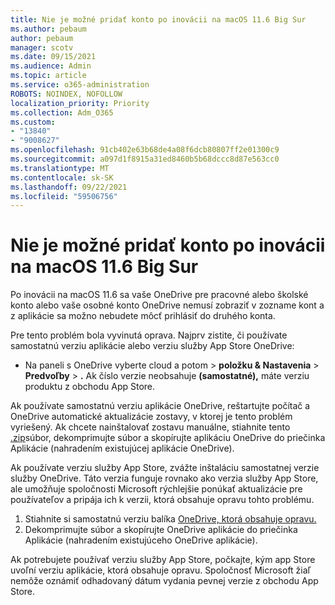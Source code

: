 ```yaml
---
title: Nie je možné pridať konto po inovácii na macOS 11.6 Big Sur
ms.author: pebaum
author: pebaum
manager: scotv
ms.date: 09/15/2021
ms.audience: Admin
ms.topic: article
ms.service: o365-administration
ROBOTS: NOINDEX, NOFOLLOW
localization_priority: Priority
ms.collection: Adm_O365
ms.custom:
- "13840"
- "9008627"
ms.openlocfilehash: 91cb402e63b68de4a08f6dcb80807ff2e01300c9
ms.sourcegitcommit: a097d1f8915a31ed8460b5b68dccc8d87e563cc0
ms.translationtype: MT
ms.contentlocale: sk-SK
ms.lasthandoff: 09/22/2021
ms.locfileid: "59506756"
---
```

# <a name="unable-to-add-an-account-after-upgrading-to-macos-116-big-sur"></a>Nie je možné pridať konto po inovácii na macOS 11.6 Big Sur

Po inovácii na macOS 11.6 sa vaše OneDrive pre pracovné alebo školské konto alebo vaše osobné konto OneDrive nemusí zobraziť v zozname kont a z aplikácie sa možno nebudete môcť prihlásiť do druhého konta.

Pre tento problém bola vyvinutá oprava. Najprv zistite, či používate samostatnú verziu aplikácie alebo verziu služby App Store OneDrive:

- Na paneli s OneDrive vyberte cloud a potom > **položku & Nastavenia**  >  **Predvoľby**  >  **.** Ak číslo verzie neobsahuje **(samostatné),** máte verziu produktu z obchodu App Store.

Ak používate samostatnú verziu aplikácie OneDrive, reštartujte počítač a OneDrive automatické aktualizácie zostavy, v ktorej je tento problém vyriešený. Ak chcete nainštalovať zostavu manuálne, stiahnite tento [.zip](https://oneclient.sfx.ms/Mac/Prod/21.170.0822.0003/OneDrive.zip)súbor, dekomprimujte súbor a skopírujte aplikáciu OneDrive do priečinka Aplikácie (nahradením existujúcej aplikácie OneDrive).

Ak používate verziu služby App Store, zvážte inštaláciu samostatnej verzie služby OneDrive. Táto verzia funguje rovnako ako verzia služby App Store, ale umožňuje spoločnosti Microsoft rýchlejšie ponúkať aktualizácie pre používateľov a pripája ich k verzii, ktorá obsahuje opravu tohto problému.

1. Stiahnite si samostatnú verziu balíka [OneDrive, ktorá obsahuje opravu.](https://oneclient.sfx.ms/Mac/Prod/21.170.0822.0003/OneDrive.zip)
2. Dekomprimujte súbor a skopírujte OneDrive aplikácie do priečinka Aplikácie (nahradením existujúceho OneDrive aplikácie).

Ak potrebujete používať verziu služby App Store, počkajte, kým app Store uvoľní verziu aplikácie, ktorá obsahuje opravu. Spoločnosť Microsoft žiaľ nemôže oznámiť odhadovaný dátum vydania pevnej verzie z obchodu App Store.


